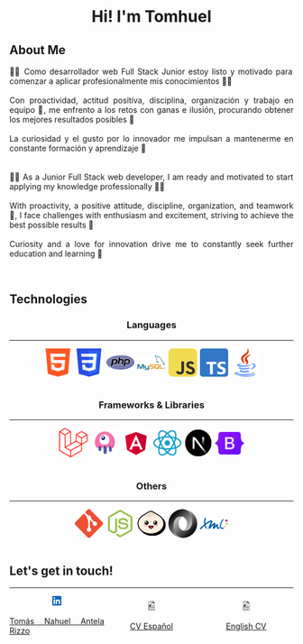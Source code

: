 <div align="justify">
    <div align="center">
        <h1>Hi! I'm Tomhuel</h1>
    </div>
    <h2>About Me</h2>
    <p>
    👨‍💻 Como desarrollador web Full Stack Junior estoy listo y motivado para comenzar a aplicar profesionalmente mis conocimientos 💪💪
    <br>
    <br>
    Con proactividad, actitud positiva, disciplina, organización y trabajo en equipo 🤝, me enfrento a los retos con ganas e ilusión, procurando obtener los mejores resultados posibles 🙌
    <br>
    <br>
    La curiosidad y el gusto por lo innovador me impulsan a mantenerme en constante formación y aprendizaje 🔎
    <br>
    <br>
    <br>
    👨‍💻 As a Junior Full Stack web developer, I am ready and motivated to start applying my knowledge professionally 💪💪
    <br>
    <br>
    With proactivity, a positive attitude, discipline, organization, and teamwork 🤝, I face challenges with enthusiasm and excitement, striving to achieve the best possible results 🙌
    <br>
    <br>
    Curiosity and a love for innovation drive me to constantly seek further education and learning 🔎
    </p>
    <br>
    <h2>Technologies</h2>
    <h3 style="text-align: center;">Languages</h3>
    <hr>
    <div style="display: flex; justify-content: center; align-items: center; gap: 5px; flex-wrap: wrap;">
        <img src="./assets/html.png" style="width: 10%;" title="HTML 5"/>
        <img src="./assets/css.png" style="width: 10%;" title="CSS"/>
        <img src="./assets/php.png" style="width: 10%;" title="PHP"/>
        <img src="./assets/MySQL.png" style="width: 10%;" title="MySQL"/>
        <img src="./assets/js.png" style="width: 10%; border-radius: 0.5rem;" title="JavaScript"/>
        <img src="./assets/ts.png" style="width: 10%;" title="TypeScript"/>
        <img src="./assets/Java.png" style="width: 10%;" title="Java"/>
    </div>
    <br>
    <h3 style="text-align: center;">Frameworks & Libraries</h3>
    <hr>
    <div style="display: flex; justify-content: center; align-items: center; gap: 5px; flex-wrap: wrap;">
        <img src="./assets/laravel.png" style="width: 10%;" title="Laravel"/>
        <img src="./assets/Livewire.png" style="width: 10%;" title="Livewire"/>
        <img src="./assets/Angular.png" style="width: 10%;" title="Angular"/>
        <img src="./assets/React.png" style="width: 10%;" title="React JS"/>
        <img src="./assets/NextJS.png" style="width: 10%;" title="Next JS"/>
        <img src="./assets/Bootstrap.png" style="width: 10%;" title="Bootstrap 5"/>
    </div>
    <br>
    <h3 style="text-align: center;">Others</h3>
    <hr>
    <div style="display: flex; justify-content: center; align-items: center; gap: 5px; flex-wrap: wrap;">
        <img src="./assets/git.png" style="width: 10%;" title="Git"/>
        <img src="./assets/NodeJS.png" style="width: 10%;" title="NodeJS"/>
        <img src="./assets/BunJS.png" style="width: 10%;" title="Bun JS"/>
        <img src="./assets/JSON.png" style="width: 10%;" title="JSON"/>
        <img src="./assets/XML.png" style="width: 10%;" title="XML"/>
    </div>
    <br>
    <h2>Let's get in touch!</h2>
    <hr>
    <div style="display: flex; gap: 5px;">
        <div style="display: flex; align-items: center;">
            <a href="https://www.linkedin.com/in/tom%C3%A1s-nahuel-antela-rizzo-729149258/" style="display: flex; align-items: center; gap: 5px; flex-direction: column">
                <img src="./assets/linkedin.png" style="width: 10%"/>
                <p>Tomás Nahuel Antela Rizzo</p>
            </a>
            <a href="./assets/cv/Spanish CV.pdf" style="display: flex; align-items: center; gap: 5px; flex-direction: column">
                <img src="./assets/cv.png" style="width: 10%"/>
                <p>CV Español</p>
            </a>
            <a href="./assets/cv/English CV.pdf" style="display: flex; align-items: center; gap: 5px; flex-direction: column">
                <img src="./assets/cv.png" style="width: 10%"/>
                <p>English CV</p>
            </a>
        </div>
    </div>
</div>
